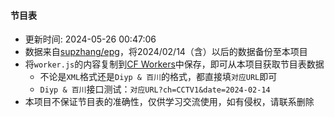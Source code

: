 #### 节目表
* 更新时间: 2024-05-26 00:47:06
* 数据来自[supzhang/epg](https://github.com/supzhang/epg)，将2024/02/14（含）以后的数据备份至本项目
* 将`worker.js`的内容复制到[CF Workers](https://workers.cloudflare.com/)中保存，即可从本项目获取节目表数据
  - 不论是`XML`格式还是`Diyp & 百川`的格式，都直接填`对应URL`即可
  - `Diyp & 百川`接口测试：`对应URL?ch=CCTV1&date=2024-02-14`
* 本项目不保证节目表的准确性，仅供学习交流使用，如有侵权，请联系删除
